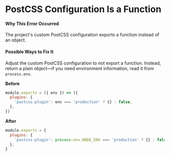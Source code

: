# PostCSS Configuration Is a Function

#### Why This Error Occurred

The project's custom PostCSS configuration exports a function instead of an object.

#### Possible Ways to Fix It

Adjust the custom PostCSS configuration to not export a function.
Instead, return a plain object—if you need environment information, read it from `process.env`.

**Before**

```js
module.exports = ({ env }) => ({
  plugins: {
    'postcss-plugin': env === 'production' ? {} : false,
  },
})
```

**After**

```js
module.exports = {
  plugins: {
    'postcss-plugin': process.env.NODE_ENV === 'production' ? {} : false,
  },
}
```
